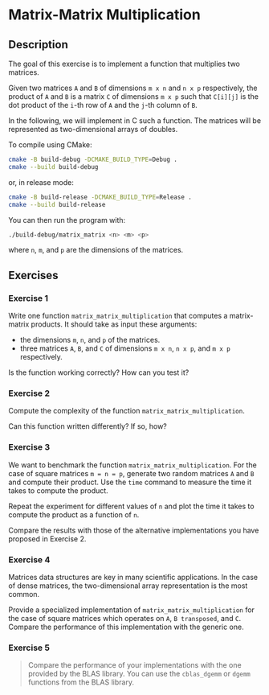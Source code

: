 # Matrix-Matrix Multiplication

## Description

The goal of this exercise is to implement a function that multiplies two matrices.

Given two matrices `A` and `B` of dimensions `m x n` and `n x p` respectively, the product of `A` and `B` is a matrix
`C` of dimensions `m x p` such that `C[i][j]` is the dot product of the `i`-th row of `A` and the `j`-th column of `B`.

In the following, we will implement in C such a function. The matrices will be represented as two-dimensional arrays of
doubles.

To compile using CMake:

```bash
cmake -B build-debug -DCMAKE_BUILD_TYPE=Debug .
cmake --build build-debug
```

or, in release mode:

```bash
cmake -B build-release -DCMAKE_BUILD_TYPE=Release .
cmake --build build-release
```

You can then run the program with:

```bash
./build-debug/matrix_matrix <n> <m> <p>
```

where `n`, `m`, and `p` are the dimensions of the matrices.

## Exercises

### Exercise 1

Write one function `matrix_matrix_multiplication` that computes a matrix-matrix products. It should take as input these
arguments:

- the dimensions `m`, `n`, and `p` of the matrices.
- three matrices `A`, `B`, and `C` of dimensions `m x n`, `n x p`, and `m x p` respectively.

Is the function working correctly? How can you test it?

### Exercise 2

Compute the complexity of the function `matrix_matrix_multiplication`.

Can this function written differently? If so, how?

### Exercise 3

We want to benchmark the function `matrix_matrix_multiplication`. For the case of square matrices `m = n = p`, generate
two random matrices `A` and `B` and compute their product. Use the `time` command to measure the time it takes to
compute the product.

Repeat the experiment for different values of `n` and plot the time it takes to compute the product as a function of
`n`.

Compare the results with those of the alternative implementations you have proposed in Exercise 2.

### Exercise 4

Matrices data structures are key in many scientific applications. In the case of dense matrices, the two-dimensional
array representation is the most common.

Provide a specialized implementation of `matrix_matrix_multiplication` for the case of square matrices which operates on
`A`, `B transposed`, and `C`. Compare the performance of this implementation with the generic one.

### Exercise 5
> Compare the performance of your implementations with the one provided by the BLAS library. You can use the `cblas_dgemm`
or `dgemm` functions from the BLAS library.

